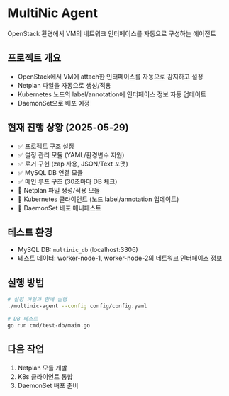 # MultiNic Agent

OpenStack 환경에서 VM의 네트워크 인터페이스를 자동으로 구성하는 에이전트

## 프로젝트 개요
- OpenStack에서 VM에 attach한 인터페이스를 자동으로 감지하고 설정
- Netplan 파일을 자동으로 생성/적용
- Kubernetes 노드의 label/annotation에 인터페이스 정보 자동 업데이트
- DaemonSet으로 배포 예정

## 현재 진행 상황 (2025-05-29)
- ✅ 프로젝트 구조 설정
- ✅ 설정 관리 모듈 (YAML/환경변수 지원)
- ✅ 로거 구현 (zap 사용, JSON/Text 포맷)
- ✅ MySQL DB 연결 모듈
- ✅ 메인 루프 구조 (30초마다 DB 체크)
- 🔲 Netplan 파일 생성/적용 모듈
- 🔲 Kubernetes 클라이언트 (노드 label/annotation 업데이트)
- 🔲 DaemonSet 배포 매니페스트

## 테스트 환경
- MySQL DB: `multinic_db` (localhost:3306)
- 테스트 데이터: worker-node-1, worker-node-2의 네트워크 인터페이스 정보

## 실행 방법
```bash
# 설정 파일과 함께 실행
./multinic-agent --config config/config.yaml

# DB 테스트
go run cmd/test-db/main.go
```

## 다음 작업
1. Netplan 모듈 개발
2. K8s 클라이언트 통합
3. DaemonSet 배포 준비 